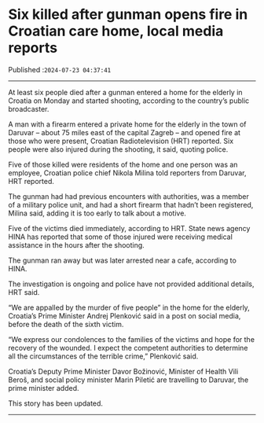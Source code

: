 # Six killed after gunman opens fire in Croatian care home, local media reports

Published :`2024-07-23 04:37:41`

---

At least six people died after a gunman entered a home for the elderly in Croatia on Monday and started shooting, according to the country’s public broadcaster.

A man with a firearm entered a private home for the elderly in the town of Daruvar – about 75 miles east of the capital Zagreb – and opened fire at those who were present, Croatian Radiotelevision (HRT) reported. Six people were also injured during the shooting, it said, quoting police.

Five of those killed were residents of the home and one person was an employee, Croatian police chief Nikola Milina told reporters from Daruvar, HRT reported.

The gunman had had previous encounters with authorities, was a member of a military police unit, and had a short firearm that hadn’t been registered, Milina said, adding it is too early to talk about a motive.

Five of the victims died immediately, according to HRT. State news agency HINA has reported that some of those injured were receiving medical assistance in the hours after the shooting.

The gunman ran away but was later arrested near a cafe, according to HINA.

The investigation is ongoing and police have not provided additional details, HRT said.

“We are appalled by the murder of five people” in the home for the elderly, Croatia’s Prime Minister Andrej Plenković said in a post on social media, before the death of the sixth victim.

“We express our condolences to the families of the victims and hope for the recovery of the wounded. I expect the competent authorities to determine all the circumstances of the terrible crime,” Plenković said.

Croatia’s Deputy Prime Minister Davor Božinović, Minister of Health Vili Beroš, and social policy minister Marin Piletić are travelling to Daruvar, the prime minister added.

This story has been updated.

---

